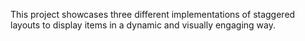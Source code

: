 This project showcases three different implementations of staggered layouts to display items in a dynamic and visually engaging way.
